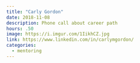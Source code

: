 ```yaml
---
title: "Carly Gordon"
date: 2018-11-08
description: Phone call about career path
hours: .50
image: https://i.imgur.com/1IikhCZ.jpg
link: https://www.linkedin.com/in/carlymgordon/
categories:
  - mentoring
---
```


